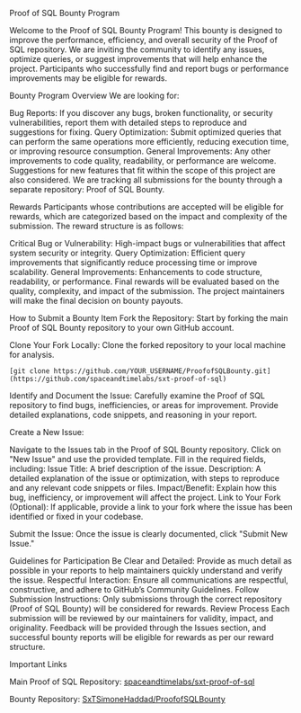 Proof of SQL Bounty Program


Welcome to the Proof of SQL Bounty Program! This bounty is designed to improve the performance, efficiency, and overall security of the Proof of SQL repository. We are inviting the community to identify any issues, optimize queries, or suggest improvements that will help enhance the project. Participants who successfully find and report bugs or performance improvements may be eligible for rewards.

Bounty Program Overview
We are looking for:

Bug Reports: If you discover any bugs, broken functionality, or security vulnerabilities, report them with detailed steps to reproduce and suggestions for fixing.
Query Optimization: Submit optimized queries that can perform the same operations more efficiently, reducing execution time, or improving resource consumption.
General Improvements: Any other improvements to code quality, readability, or performance are welcome. Suggestions for new features that fit within the scope of this project are also considered.
We are tracking all submissions for the bounty through a separate repository: Proof of SQL Bounty.

Rewards
Participants whose contributions are accepted will be eligible for rewards, which are categorized based on the impact and complexity of the submission. The reward structure is as follows:

Critical Bug or Vulnerability: High-impact bugs or vulnerabilities that affect system security or integrity.
Query Optimization: Efficient query improvements that significantly reduce processing time or improve scalability.
General Improvements: Enhancements to code structure, readability, or performance.
Final rewards will be evaluated based on the quality, complexity, and impact of the submission. The project maintainers will make the final decision on bounty payouts.

How to Submit a Bounty Item
Fork the Repository: Start by forking the main Proof of SQL Bounty repository to your own GitHub account.

Clone Your Fork Locally: Clone the forked repository to your local machine for analysis.

````
[git clone https://github.com/YOUR_USERNAME/ProofofSQLBounty.git](https://github.com/spaceandtimelabs/sxt-proof-of-sql)
````

Identify and Document the Issue: Carefully examine the Proof of SQL repository to find bugs, inefficiencies, or areas for improvement. Provide detailed explanations, code snippets, and reasoning in your report.

Create a New Issue:

Navigate to the Issues tab in the Proof of SQL Bounty repository.
Click on "New Issue" and use the provided template.
Fill in the required fields, including:
Issue Title: A brief description of the issue.
Description: A detailed explanation of the issue or optimization, with steps to reproduce and any relevant code snippets or files.
Impact/Benefit: Explain how this bug, inefficiency, or improvement will affect the project.
Link to Your Fork (Optional): If applicable, provide a link to your fork where the issue has been identified or fixed in your codebase.

Submit the Issue: Once the issue is clearly documented, click "Submit New Issue."

Guidelines for Participation
Be Clear and Detailed: Provide as much detail as possible in your reports to help maintainers quickly understand and verify the issue.
Respectful Interaction: Ensure all communications are respectful, constructive, and adhere to GitHub’s Community Guidelines.
Follow Submission Instructions: Only submissions through the correct repository (Proof of SQL Bounty) will be considered for rewards.
Review Process
Each submission will be reviewed by our maintainers for validity, impact, and originality. Feedback will be provided through the Issues section, and successful bounty reports will be eligible for rewards as per our reward structure.

Important Links

Main Proof of SQL Repository: [spaceandtimelabs/sxt-proof-of-sql](https://github.com/spaceandtimelabs/sxt-proof-of-sql)


Bounty Repository: [SxTSimoneHaddad/ProofofSQLBounty](https://github.com/SxTSimoneHaddad/ProofofSQLBounty)
